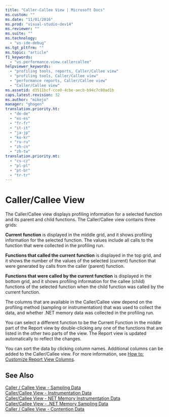 ```yaml
---
title: "Caller-Callee View | Microsoft Docs"
ms.custom: ""
ms.date: "11/01/2016"
ms.prod: "visual-studio-dev14"
ms.reviewer: ""
ms.suite: ""
ms.technology: 
  - "vs-ide-debug"
ms.tgt_pltfrm: ""
ms.topic: "article"
f1_keywords: 
  - "vs.performance.view.callercallee"
helpviewer_keywords: 
  - "profiling tools, reports, Caller/Callee view"
  - "profiling tools, Caller/Callee view"
  - "performance reports, Caller/Callee view"
  - "Caller/Callee view"
ms.assetid: d3511bcf-cce0-4cbe-aecb-b94c7c80ad1b
caps.latest.revision: 32
ms.author: "mikejo"
manager: "ghogen"
translation.priority.ht: 
  - "de-de"
  - "es-es"
  - "fr-fr"
  - "it-it"
  - "ja-jp"
  - "ko-kr"
  - "ru-ru"
  - "zh-cn"
  - "zh-tw"
translation.priority.mt: 
  - "cs-cz"
  - "pl-pl"
  - "pt-br"
  - "tr-tr"
---
```

# Caller/Callee View
The Caller/Callee view displays profiling information for a selected function and its parent and child functions. The Caller/Callee view contains three grids:  
  
 **Current function** is displayed in the middle grid, and it shows profiling information for the selected function. The values include all calls to the function that were collected in the profiling run.  
  
 **Functions that called the current function** is displayed in the top grid, and it shows the number of the values of the selected (current) function that were generated by calls from the caller (parent) function.  
  
 **Functions that were called by the current function** is displayed in the bottom grid, and it shows profiling information for the callee (child) functions of the selected function when the child function was called by the current function.  
  
 The columns that are available in the Caller/Callee view depend on the profiling method (sampling or instrumentation) that was used to collect the data, and whether .NET memory data was collected in the profiling run.  
  
 You can select a different function to be the Current Function in the middle part of the Report view by double-clicking any one of the functions that are listed in the other two parts of the view. The Report view is updated automatically to reflect the changes.  
  
 You can sort the data by clicking column names. Additional columns can be added to the Caller/Callee view. For more information, see [How to: Customize Report View Columns](../profiling/how-to-customize-report-view-columns.md).  
  
## See Also  
 [Caller / Callee View - Sampling Data](../profiling/caller-callee-view-sampling-data.md)   
 [Caller/Callee View - Instrumentation Data](../profiling/caller-callee-view-instrumentation-data.md)   
 [Caller/Callee View - NET Memory Instrumentation Data](../profiling/caller-callee-view-net-memory-instrumentation-data.md)   
 [Caller/Callee View - .NET Memory Sampling Data](../profiling/caller-callee-view-dotnet-memory-sampling-data.md)   
 [Caller / Callee View -  Contention Data](../profiling/caller-callee-view-contention-data.md)
